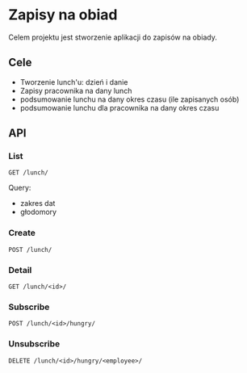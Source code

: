 # Zapisy na obiad

Celem projektu jest stworzenie aplikacji do zapisów na obiady.

## Cele

* Tworzenie lunch'u: dzień i danie
* Zapisy pracownika na dany lunch
* podsumowanie lunchu na dany okres czasu (ile zapisanych osób)
* podsumowanie lunchu dla pracownika na dany okres czasu


## API

### List
```http
GET /lunch/
```
Query:
* zakres dat
* głodomory

### Create
```http
POST /lunch/
```

### Detail
```http
GET /lunch/<id>/
```

### Subscribe
```http
POST /lunch/<id>/hungry/
```

### Unsubscribe
```http
DELETE /lunch/<id>/hungry/<employee>/
```

